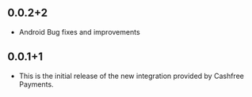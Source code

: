 ## 0.0.2+2

* Android Bug fixes and improvements

## 0.0.1+1

* This is the initial release of the new integration provided by Cashfree Payments.
